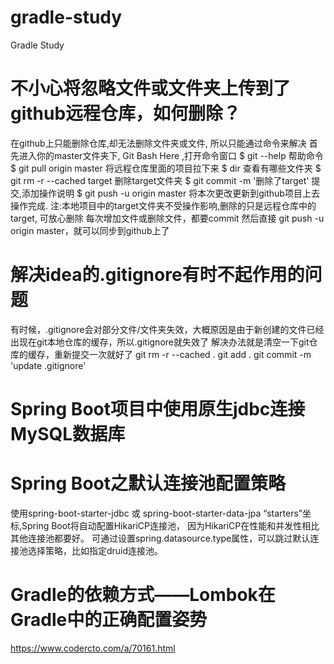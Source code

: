 # gradle-study
Gradle Study

# 不小心将忽略文件或文件夹上传到了github远程仓库，如何删除？
在github上只能删除仓库,却无法删除文件夹或文件, 所以只能通过命令来解决
首先进入你的master文件夹下, Git Bash Here ,打开命令窗口
$ git --help 帮助命令
$ git pull origin master 将远程仓库里面的项目拉下来
$ dir  查看有哪些文件夹
$ git rm -r --cached target  删除target文件夹
$ git commit -m '删除了target'  提交,添加操作说明
$ git push -u origin master 将本次更改更新到github项目上去
操作完成.
注:本地项目中的target文件夹不受操作影响,删除的只是远程仓库中的target, 可放心删除
每次增加文件或删除文件，都要commit 然后直接 git push -u origin master，就可以同步到github上了

# 解决idea的.gitignore有时不起作用的问题
有时候，.gitignore会对部分文件/文件夹失效，大概原因是由于新创建的文件已经出现在git本地仓库的缓存，所以.gitignore就失效了
解决办法就是清空一下git仓库的缓存，重新提交一次就好了
git rm -r --cached .
git add .
git commit -m 'update .gitignore'

# Spring Boot项目中使用原生jdbc连接MySQL数据库

# Spring Boot之默认连接池配置策略
使用spring-boot-starter-jdbc 或 spring-boot-starter-data-jpa “starters”坐标,Spring Boot将自动配置HikariCP连接池，
因为HikariCP在性能和并发性相比其他连接池都要好。
可通过设置spring.datasource.type属性，可以跳过默认连接池选择策略，比如指定druid连接池。

# Gradle的依赖方式——Lombok在Gradle中的正确配置姿势
https://www.codercto.com/a/70161.html